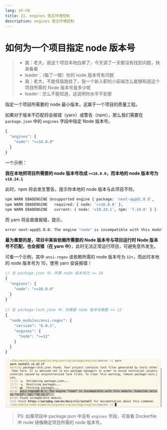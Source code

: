 ```yaml
---
lang: zh-CN
title: 21. engines 宿主环境控制
description: engines 宿主环境控制
---
```


# 如何为一个项目指定 node 版本号

> - 我：老大，我这个项目本地白屏了，今天调了一天都没有找到问题，快来看看
> - leader：（瞄了一眼）你的 node 版本号有问题
> - 我：老大，不能怪我跑挂了，我一个新入职的小前端怎么能够知道这个项目所需的 Node 版本号是多少呢
> - leader：怎么不能知道，这说明你水平不到家

指定一个项目所需要的 node 最小版本，这属于一个项目的质量工程。

如果对于版本不匹配将会报错（yarn）或警告（npm），那么我们需要在 `package.json` 中的 `engines` 字段中指定 Node 版本号。

```js
{
  "engines": {
    "node": ">=14.0.0"
  }
}
```

一个示例：

**我在本地把项目所需要的 node 版本号改成 `>=16.0.0`，而本地的 node 版本号为 `v10.24.1`**

此时，npm 将会发生警告，提示你本地的 node 版本与此项目不符。

```sh
npm WARN EBADENGINE Unsupported engine { package: 'next-app@1.0.0',
npm WARN EBADENGINE   required: { node: '>=16.0.0' },
npm WARN EBADENGINE   current: { node: 'v10.24.1', npm: '7.14.0' } }
```

而 yarn 将会直接报错，提示。

```sh
error next-app@1.0.0: The engine "node" is incompatible with this module. Expected version ">=16.0.0". Got "10.24.1"
```

**最为重要的是，项目中某些依赖所需要的 Node 版本号与项目运行时 Node 版本号不匹配，也会报错（在 yarn 中）**，此时无法正常运行项目，可避免意外发生。

可看一个示例，其中 `ansi-regex` 该依赖所需的 node 版本号为 `12+`，而此时本地的 node 版本号为 10，使用 yarn 安装报错！

```js
// 在 package.json 中，所需 node 版本号为 >= 10
{
  "engines": {
    "node": ">=10.0.0"
  }
}

// 在 package-lock.json 中，所需要 node 版本号需要 >= 12
{
  "node_modules/ansi-regex": {
    "version": "6.0.1",
    "engines": {
      "node": ">=12"
    }
  }
}
```

![clipboard](./asserts/clipboard.webp)

> PS: 如果项目中 package.json 中没有 `engines` 字段，可查看 Dockerfile 中 node 镜像确定项目所需的 node 版本号。
